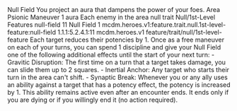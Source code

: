 <ability>
  <name>Null Field</name>
  <flavor>You project an aura that dampens the power of your foes.</flavor>
  <keywords>
    <keyword>Area</keyword>
    <keyword>Psionic</keyword>
  </keywords>
  <type>Maneuver</type>
  <distance>1 aura</distance>
  <target>Each enemy in the area</target>
  <metadata>
    <class>null</class>
    <feature_type>trait</feature_type>
    <file_dpath>Null/1st-Level Features</file_dpath>
    <item_id>null-field</item_id>
    <item_index>11</item_index>
    <item_name>Null Field</item_name>
    <level>1</level>
    <scc>mcdm.heroes.v1:feature.trait.null.1st-level-feature:null-field</scc>
    <scdc>1.1.1:5.2.4.1:11</scdc>
    <source>mcdm.heroes.v1</source>
    <type>feature/trait/null/1st-level-feature</type>
  </metadata>
  <effects>
    <effect type="mundane">Each target reduces their potencies by 1.
Once as a free maneuver on each of your turns, you can spend 1 discipline and give your Null Field one of the following additional effects until the start of your next turn: - Gravitic Disruption: The first time on a turn that a target takes damage, you can slide them up to 2 squares. - Inertial Anchor: Any target who starts their turn in the area can&apos;t shift. - Synaptic Break: Whenever you or any ally uses an ability against a target that has a potency effect, the potency is increased by 1.
This ability remains active even after an encounter ends. It ends only if you are dying or if you willingly end it (no action required).</effect>
  </effects>
</ability>
